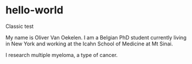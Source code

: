 # hello-world
Classic test


My name is Oliver Van Oekelen. I am a Belgian PhD student currently living in New York and working at the Icahn School of Medicine at Mt Sinai. 

I research multiple myeloma, a type of cancer. 
